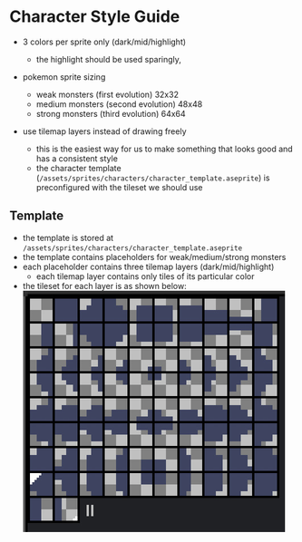 # Character Style Guide
- 3 colors per sprite only (dark/mid/highlight)
  - the highlight should be used sparingly,

- pokemon sprite sizing
  - weak monsters (first evolution) 32x32
  - medium monsters (second evolution) 48x48
  - strong monsters (third evolution) 64x64

- use tilemap layers instead of drawing freely
  - this is the easiest way for us to make something that looks good and has a consistent style
  - the character template (`/assets/sprites/characters/character_template.aseprite`) is preconfigured with the tileset we should use

## Template
  - the template is stored at `/assets/sprites/characters/character_template.aseprite`
  - the template contains placeholders for weak/medium/strong monsters
  - each placeholder contains three tilemap layers (dark/mid/highlight)
    - each tilemap layer contains only tiles of its particular color
  - the tileset for each layer is as shown below:
![link text](../../../docs/tileset.jpg)
